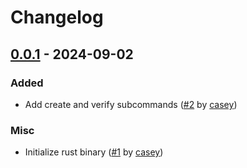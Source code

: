 Changelog
=========

[0.0.1](https://github.com/casey/filepack/releases/tag/0.0.1) - 2024-09-02
--------------------------------------------------------------------------

### Added
- Add create and verify subcommands ([#2](https://github.com/casey/filepack/pull/2) by [casey](https://github.com/casey))

### Misc
- Initialize rust binary ([#1](https://github.com/casey/filepack/pull/1) by [casey](https://github.com/casey))
